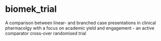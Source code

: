 # biomek_trial
A comparison between linear- and branched case presentations in clinical pharmacolgy with a focus on academic yield and engagement - an active comparator cross-over randomised trial
